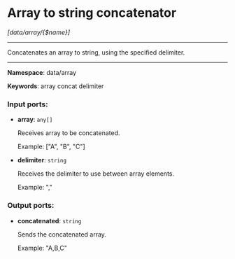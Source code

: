 # Array to string concatenator

_[data/array/{$name}]_

---

Concatenates an array to string, using the specified delimiter.

---

__Namespace__: data/array

__Keywords__: array concat delimiter

### Input ports:

* __array__: ` any[] `

    Receives array to be concatenated.
    
    Example:
    ["A", "B", "C"]


* __delimiter__: ` string `

    Receives the delimiter to use between array elements.
    
    Example:
    ","

### Output ports:

* __concatenated__: ` string `

    Sends the concatenated array.
    
    Example:
    "A,B,C"

